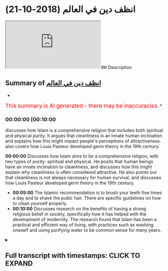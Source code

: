 # انظف دين في العالم (2018-10-21)

<iframe loading='lazy' src='https://www.youtube.com/embed/gIZUB0FNOc8'></iframe>## Description

## Summary of [انظف دين في العالم](https://www.youtube.com/watch?v=gIZUB0FNOc8)

*

<span style="color:red; font-size:125%">This summary is AI generated - there may be inaccuracies</span>. [](/)*

### <a onclick="modifyYTiframeseektime('600')">00:00:00 [00:10:00</a>

 discusses how Islam is a comprehensive religion that includes both spiritual and physical purity. It argues that cleanliness is an innate human inclination and explains how this might impact people's perceptions of attractiveness.  also covers how Louis Pasteur developed germ theory in the 19th century.

**<a onclick="modifyYTiframeseektime('0')">00:00:00</a>** Discusses how Islam aims to be a comprehensive religion, with two types of purity: spiritual and physical. He posits that human beings have an innate inclination to cleanliness, and discusses how this might explain why cleanliness is often considered attractive. He also points out that cleanliness is not always necessary for human survival, and discusses how Louis Pasteur developed germ theory in the 19th century.

* **<a onclick="modifyYTiframeseektime('300')">00:05:00</a>** The Islamic recommendation is to brush your teeth five times a day and to shave the pubic hair. There are specific guidelines on how to clean yourself properly.
* **<a onclick="modifyYTiframeseektime('600')">00:10:00</a>** Discusses research on the benefits of having a strong religious belief in society, specifically how it has helped with the development of modernity. The research found that Islam has been a practical and efficient way of living, with practices such as washing oneself and using purifying water to be common sense for many years.

<details><summary><h2>Full transcript with timestamps: CLICK TO EXPAND</h2></summary>

<a onclick="modifyYTiframeseektime('0)')">0:00:00 I was actually thinking about this today</a>
<a onclick="modifyYTiframeseektime('9)')">0:00:09 go ahead I was thinking about killing</a>
<a onclick="modifyYTiframeseektime('11)')">0:00:11 this cuz you notice you know when we</a>
<a onclick="modifyYTiframeseektime('13)')">0:00:13 give tower to tower meaning like we give</a>
<a onclick="modifyYTiframeseektime('16)')">0:00:16 an invitation to non-muslims to look at</a>
<a onclick="modifyYTiframeseektime('18)')">0:00:18 its lemma to kind of create it on it and</a>
<a onclick="modifyYTiframeseektime('20)')">0:00:20 become Muslim even when we do that we</a>
<a onclick="modifyYTiframeseektime('23)')">0:00:23 usually give very um formulaic type</a>
<a onclick="modifyYTiframeseektime('26)')">0:00:26 evidences all right you know the Quran</a>
<a onclick="modifyYTiframeseektime('29)')">0:00:29 says this and makes these predictions</a>
<a onclick="modifyYTiframeseektime('30)')">0:00:30 and I'm guilty of this more than anyone</a>
<a onclick="modifyYTiframeseektime('32)')">0:00:32 else I'll do this myself but you know</a>
<a onclick="modifyYTiframeseektime('35)')">0:00:35 Allah</a>
<a onclick="modifyYTiframeseektime('36)')">0:00:36 do you know one easy thing to kind of</a>
<a onclick="modifyYTiframeseektime('38)')">0:00:38 identifies that list first and foremost</a>
<a onclick="modifyYTiframeseektime('40)')">0:00:40 Islam as a religion which aims to be</a>
<a onclick="modifyYTiframeseektime('42)')">0:00:42 all-encompassing in so much is that it</a>
<a onclick="modifyYTiframeseektime('45)')">0:00:45 actually attempts to agree an answer for</a>
<a onclick="modifyYTiframeseektime('48)')">0:00:48 every little thing we talked about</a>
<a onclick="modifyYTiframeseektime('49)')">0:00:49 sexual intercourse before and there's</a>
<a onclick="modifyYTiframeseektime('50)')">0:00:50 actually guidelines on how to pleasure a</a>
<a onclick="modifyYTiframeseektime('53)')">0:00:53 woman from a male perspective there is</a>
<a onclick="modifyYTiframeseektime('58)')">0:00:58 guidelines on how to this is how deep it</a>
<a onclick="modifyYTiframeseektime('60)')">0:01:00 gets one guy came to Sandman Pharisee</a>
<a onclick="modifyYTiframeseektime('64)')">0:01:04 said manifest is one of the Sahaba</a>
<a onclick="modifyYTiframeseektime('66)')">0:01:06 and this and he said he said to him does</a>
<a onclick="modifyYTiframeseektime('70)')">0:01:10 your prophet tell the people how to</a>
<a onclick="modifyYTiframeseektime('72)')">0:01:12 clean themselves after using the toilet</a>
<a onclick="modifyYTiframeseektime('74)')">0:01:14 he said yeah and he told them how the</a>
<a onclick="modifyYTiframeseektime('77)')">0:01:17 Prophet gave us guidance for now the</a>
<a onclick="modifyYTiframeseektime('79)')">0:01:19 point is Islam aims to be a</a>
<a onclick="modifyYTiframeseektime('80)')">0:01:20 comprehensive religion in terms of</a>
<a onclick="modifyYTiframeseektime('82)')">0:01:22 purity and being clean there are two</a>
<a onclick="modifyYTiframeseektime('85)')">0:01:25 kinds of purity once again we go to a</a>
<a onclick="modifyYTiframeseektime('86)')">0:01:26 dichotomy yeah there's a spiritual could</a>
<a onclick="modifyYTiframeseektime('89)')">0:01:29 you please ducati defy dichotomy it's</a>
<a onclick="modifyYTiframeseektime('91)')">0:01:31 like a dualism right so it's like two</a>
<a onclick="modifyYTiframeseektime('98)')">0:01:38 things right so here on the one hand we</a>
<a onclick="modifyYTiframeseektime('103)')">0:01:43 have a spiritual purity which is the</a>
<a onclick="modifyYTiframeseektime('106)')">0:01:46 most important and ordinal first came to</a>
<a onclick="modifyYTiframeseektime('107)')">0:01:47 purify people on the spiritual way okay</a>
<a onclick="modifyYTiframeseektime('109)')">0:01:49 and the Quran is mentioning mentions</a>
<a onclick="modifyYTiframeseektime('112)')">0:01:52 that you know that Abraham made dua for</a>
<a onclick="modifyYTiframeseektime('115)')">0:01:55 someone to come afterwards well use a</a>
<a onclick="modifyYTiframeseektime('117)')">0:01:57 key him where your alum will get a bowl</a>
<a onclick="modifyYTiframeseektime('118)')">0:01:58 Hekmat he purifies them and he teaches</a>
<a onclick="modifyYTiframeseektime('121)')">0:02:01 in the Quran like it's happened the</a>
<a onclick="modifyYTiframeseektime('122)')">0:02:02 Hickman which is the Sunnah the Prophet</a>
<a onclick="modifyYTiframeseektime('124)')">0:02:04 Muhammad SAW Salim is referred to</a>
<a onclick="modifyYTiframeseektime('126)')">0:02:06 insulted Jamaat the city of the Quran is</a>
<a onclick="modifyYTiframeseektime('128)')">0:02:08 that where is a key where Allen will get</a>
<a onclick="modifyYTiframeseektime('130)')">0:02:10 him well heck my he he is purifies them</a>
<a onclick="modifyYTiframeseektime('134)')">0:02:14 so if you</a>
<a onclick="modifyYTiframeseektime('134)')">0:02:14 vacation in chapters 91 of the Quran</a>
<a onclick="modifyYTiframeseektime('136)')">0:02:16 Sura to learn so little shams says Adela</a>
<a onclick="modifyYTiframeseektime('141)')">0:02:21 Hammonds acara the one who has purified</a>
<a onclick="modifyYTiframeseektime('144)')">0:02:24 himself has already succeeded his family</a>
<a onclick="modifyYTiframeseektime('148)')">0:02:28 so from a spiritual perspective this</a>
<a onclick="modifyYTiframeseektime('151)')">0:02:31 idea of purification now the thing is I</a>
<a onclick="modifyYTiframeseektime('154)')">0:02:34 put to this and I know how I might do</a>
<a onclick="modifyYTiframeseektime('157)')">0:02:37 another charla with him I'm gonna do a</a>
<a onclick="modifyYTiframeseektime('160)')">0:02:40 discussion of him on consciousness and</a>
<a onclick="modifyYTiframeseektime('161)')">0:02:41 first-person subjective consciousness</a>
<a onclick="modifyYTiframeseektime('163)')">0:02:43 all these kind of things but I put to</a>
<a onclick="modifyYTiframeseektime('165)')">0:02:45 you guys I'm gonna make this I'm gonna</a>
<a onclick="modifyYTiframeseektime('167)')">0:02:47 format this as a kind of thought</a>
<a onclick="modifyYTiframeseektime('169)')">0:02:49 exercise okay and this is actually</a>
<a onclick="modifyYTiframeseektime('172)')">0:02:52 experience all this is not a deduction</a>
<a onclick="modifyYTiframeseektime('174)')">0:02:54 type argument it's a thought experiment</a>
<a onclick="modifyYTiframeseektime('176)')">0:02:56 it's kind of like based on your</a>
<a onclick="modifyYTiframeseektime('177)')">0:02:57 experience yeah I put to you guys that</a>
<a onclick="modifyYTiframeseektime('180)')">0:03:00 human beings have an innate inclination</a>
<a onclick="modifyYTiframeseektime('183)')">0:03:03 to that which is clean I'd agree with</a>
<a onclick="modifyYTiframeseektime('185)')">0:03:05 that completely yeah from your</a>
<a onclick="modifyYTiframeseektime('186)')">0:03:06 experience I think most people in the</a>
<a onclick="modifyYTiframeseektime('188)')">0:03:08 world would agree that cleanliness</a>
<a onclick="modifyYTiframeseektime('190)')">0:03:10 attracts human beings not only actually</a>
<a onclick="modifyYTiframeseektime('193)')">0:03:13 from a biological or even evolutionary</a>
<a onclick="modifyYTiframeseektime('195)')">0:03:15 perspective there's no reason for that</a>
<a onclick="modifyYTiframeseektime('196)')">0:03:16 to be always the case okay</a>
<a onclick="modifyYTiframeseektime('198)')">0:03:18 there's no reason for us to prefer nice</a>
<a onclick="modifyYTiframeseektime('201)')">0:03:21 smells for example or nice beautiful</a>
<a onclick="modifyYTiframeseektime('204)')">0:03:24 things yeah like a sunset or something</a>
<a onclick="modifyYTiframeseektime('207)')">0:03:27 there's no biological advantage doesn't</a>
<a onclick="modifyYTiframeseektime('210)')">0:03:30 help us survive it doesn't actually help</a>
<a onclick="modifyYTiframeseektime('212)')">0:03:32 us survive so from that perspective the</a>
<a onclick="modifyYTiframeseektime('214)')">0:03:34 question is why do we like things that</a>
<a onclick="modifyYTiframeseektime('217)')">0:03:37 sound and that look beautiful and are</a>
<a onclick="modifyYTiframeseektime('219)')">0:03:39 actually clean why are we more content</a>
<a onclick="modifyYTiframeseektime('222)')">0:03:42 being clean and why did the prophets</a>
<a onclick="modifyYTiframeseektime('225)')">0:03:45 according to the Islamic narrative come</a>
<a onclick="modifyYTiframeseektime('226)')">0:03:46 to clean people both spiritually and</a>
<a onclick="modifyYTiframeseektime('228)')">0:03:48 physically whether a mine loss I saw</a>
<a onclick="modifyYTiframeseektime('231)')">0:03:51 either actually there's very specific</a>
<a onclick="modifyYTiframeseektime('233)')">0:03:53 guidelines in Islam on how to be</a>
<a onclick="modifyYTiframeseektime('235)')">0:03:55 spiritually pure and had to be</a>
<a onclick="modifyYTiframeseektime('237)')">0:03:57 physically pure and you might think well</a>
<a onclick="modifyYTiframeseektime('240)')">0:04:00 so one it's common sense to be clean</a>
<a onclick="modifyYTiframeseektime('242)')">0:04:02 that was someone once it's a really</a>
<a onclick="modifyYTiframeseektime('244)')">0:04:04 common sense look historically and I was</a>
<a onclick="modifyYTiframeseektime('246)')">0:04:06 thinking about this in this country the</a>
<a onclick="modifyYTiframeseektime('248)')">0:04:08 UK which was the which was the house of</a>
<a onclick="modifyYTiframeseektime('251)')">0:04:11 the Industrial Revolution it was the</a>
<a onclick="modifyYTiframeseektime('252)')">0:04:12 start of the industrial village in 1760</a>
<a onclick="modifyYTiframeseektime('254)')">0:04:14 you know Britain started a lot of things</a>
<a onclick="modifyYTiframeseektime('257)')">0:04:17 right and because of the age of</a>
<a onclick="modifyYTiframeseektime('259)')">0:04:19 discovery and all those kind of things</a>
<a onclick="modifyYTiframeseektime('261)')">0:04:21 Britain was at the top of technological</a>
<a onclick="modifyYTiframeseektime('263)')">0:04:23 development and achievement in and what</a>
<a onclick="modifyYTiframeseektime('266)')">0:04:26 we call the early modern period</a>
<a onclick="modifyYTiframeseektime('268)')">0:04:28 medieval period yeah yeah so in England</a>
<a onclick="modifyYTiframeseektime('273)')">0:04:33 in Britain it was not known that</a>
<a onclick="modifyYTiframeseektime('275)')">0:04:35 cleaning your hands and washing your</a>
<a onclick="modifyYTiframeseektime('277)')">0:04:37 hands okay</a>
<a onclick="modifyYTiframeseektime('279)')">0:04:39 prevented germs until 1895 where Louis</a>
<a onclick="modifyYTiframeseektime('285)')">0:04:45 Pasteur came and that's why the by the</a>
<a onclick="modifyYTiframeseektime('288)')">0:04:48 way where pasteurized milk comes from</a>
<a onclick="modifyYTiframeseektime('289)')">0:04:49 really yeah he came and he said that you</a>
<a onclick="modifyYTiframeseektime('292)')">0:04:52 know he invented something called germ</a>
<a onclick="modifyYTiframeseektime('293)')">0:04:53 theory germ theory were basically germs</a>
<a onclick="modifyYTiframeseektime('296)')">0:04:56 cause diseases in this country in the</a>
<a onclick="modifyYTiframeseektime('300)')">0:05:00 industrial revolution people were dying</a>
<a onclick="modifyYTiframeseektime('301)')">0:05:01 a very early age because they didn't</a>
<a onclick="modifyYTiframeseektime('303)')">0:05:03 even know washing your hands prevents</a>
<a onclick="modifyYTiframeseektime('306)')">0:05:06 these things prevents for example</a>
<a onclick="modifyYTiframeseektime('308)')">0:05:08 infections it prevents diseases now I</a>
<a onclick="modifyYTiframeseektime('311)')">0:05:11 want you to consider that when you're</a>
<a onclick="modifyYTiframeseektime('312)')">0:05:12 thinking about how a lot the fact that</a>
<a onclick="modifyYTiframeseektime('314)')">0:05:14 we've had will door from 1400 years</a>
<a onclick="modifyYTiframeseektime('317)')">0:05:17 think about that we had will do every</a>
<a onclick="modifyYTiframeseektime('320)')">0:05:20 time what you had to do will do at least</a>
<a onclick="modifyYTiframeseektime('323)')">0:05:23 once a day because you had to pray at</a>
<a onclick="modifyYTiframeseektime('324)')">0:05:24 least once you had to pray with one</a>
<a onclick="modifyYTiframeseektime('325)')">0:05:25 we'll do one today any once a day you</a>
<a onclick="modifyYTiframeseektime('327)')">0:05:27 have to pray five times a day with one</a>
<a onclick="modifyYTiframeseektime('329)')">0:05:29 model at least one model you have to</a>
<a onclick="modifyYTiframeseektime('331)')">0:05:31 hustle which is you have to wash your</a>
<a onclick="modifyYTiframeseektime('333)')">0:05:33 whole body yeah if you had sexual</a>
<a onclick="modifyYTiframeseektime('336)')">0:05:36 intercourse if you're sorry I'm</a>
<a onclick="modifyYTiframeseektime('338)')">0:05:38 explicitly if your penis met the the top</a>
<a onclick="modifyYTiframeseektime('340)')">0:05:40 top of your penis met the the tip of a</a>
<a onclick="modifyYTiframeseektime('344)')">0:05:44 vagina not even penetration you have to</a>
<a onclick="modifyYTiframeseektime('346)')">0:05:46 do a door you have to hold sorry if a</a>
<a onclick="modifyYTiframeseektime('349)')">0:05:49 woman has finished her menstruation she</a>
<a onclick="modifyYTiframeseektime('350)')">0:05:50 has to do also she has to do she has to</a>
<a onclick="modifyYTiframeseektime('352)')">0:05:52 watch the whole body if a man had a wet</a>
<a onclick="modifyYTiframeseektime('355)')">0:05:55 dream and he ejaculated or he</a>
<a onclick="modifyYTiframeseektime('356)')">0:05:56 masturbated and it's Haram by him he he</a>
<a onclick="modifyYTiframeseektime('359)')">0:05:59 had a shower it has to have a shower or</a>
<a onclick="modifyYTiframeseektime('361)')">0:06:01 a woman same thing so there are there</a>
<a onclick="modifyYTiframeseektime('363)')">0:06:03 are limited things that you have to have</a>
<a onclick="modifyYTiframeseektime('364)')">0:06:04 a shower because of right in this</a>
<a onclick="modifyYTiframeseektime('366)')">0:06:06 country people will not have a shower on</a>
<a onclick="modifyYTiframeseektime('367)')">0:06:07 a regular basis until well after the</a>
<a onclick="modifyYTiframeseektime('369)')">0:06:09 World War one it's a recent phenomena</a>
<a onclick="modifyYTiframeseektime('372)')">0:06:12 for Europeans and especially British</a>
<a onclick="modifyYTiframeseektime('375)')">0:06:15 European people to be hygienic in that</a>
<a onclick="modifyYTiframeseektime('377)')">0:06:17 sense to wash their hands to to have</a>
<a onclick="modifyYTiframeseektime('381)')">0:06:21 showers</a>
<a onclick="modifyYTiframeseektime('382)')">0:06:22 seriously it's about even using water</a>
<a onclick="modifyYTiframeseektime('384)')">0:06:24 after visiting the toilet don't even do</a>
<a onclick="modifyYTiframeseektime('386)')">0:06:26 that now and you know it you'll find</a>
<a onclick="modifyYTiframeseektime('388)')">0:06:28 that somehow like yet so guys and this</a>
<a onclick="modifyYTiframeseektime('390)')">0:06:30 is not to depreciate from anyone's</a>
<a onclick="modifyYTiframeseektime('392)')">0:06:32 cultural heritage here but just like the</a>
<a onclick="modifyYTiframeseektime('395)')">0:06:35 Muslims I mean we had this looks for</a>
<a onclick="modifyYTiframeseektime('398)')">0:06:38 example of toothbrush think about this</a>
<a onclick="modifyYTiframeseektime('399)')">0:06:39 toothbrush yeah</a>
<a onclick="modifyYTiframeseektime('400)')">0:06:40 when the toothbrush become popular in</a>
<a onclick="modifyYTiframeseektime('402)')">0:06:42 the UK let's answer that question</a>
<a onclick="modifyYTiframeseektime('404)')">0:06:44 bristles and a toothbrush it did not</a>
<a onclick="modifyYTiframeseektime('407)')">0:06:47 become popular until probably after</a>
<a onclick="modifyYTiframeseektime('408)')">0:06:48 World War although one</a>
<a onclick="modifyYTiframeseektime('409)')">0:06:49 it wasn't read that popular before</a>
<a onclick="modifyYTiframeseektime('411)')">0:06:51 brushing your teeth was not probably</a>
<a onclick="modifyYTiframeseektime('412)')">0:06:52 thing in the hadith narrated by abu</a>
<a onclick="modifyYTiframeseektime('416)')">0:06:56 huraira to roger lon</a>
<a onclick="modifyYTiframeseektime('417)')">0:06:57 yeah the problem says Lola a shock</a>
<a onclick="modifyYTiframeseektime('420)')">0:07:00 collar on Mattila I'm not to miss work</a>
<a onclick="modifyYTiframeseektime('421)')">0:07:01 miss yurikano selected he said that if</a>
<a onclick="modifyYTiframeseektime('424)')">0:07:04 it wasn't for that it would be difficult</a>
<a onclick="modifyYTiframeseektime('427)')">0:07:07 up on myoma I would have told them to</a>
<a onclick="modifyYTiframeseektime('430)')">0:07:10 brush their teeth on every solar now the</a>
<a onclick="modifyYTiframeseektime('433)')">0:07:13 word see work some people think is that</a>
<a onclick="modifyYTiframeseektime('434)')">0:07:14 stick yeah which is actually I miss work</a>
<a onclick="modifyYTiframeseektime('437)')">0:07:17 but see work is an Arabic verb so what</a>
<a onclick="modifyYTiframeseektime('440)')">0:07:20 can CSS in a now he cleaned his teeth so</a>
<a onclick="modifyYTiframeseektime('445)')">0:07:25 you can do it I believe the problem how</a>
<a onclick="modifyYTiframeseektime('447)')">0:07:27 salons would have loved the toothbrush</a>
<a onclick="modifyYTiframeseektime('449)')">0:07:29 because you can do so much with it so</a>
<a onclick="modifyYTiframeseektime('451)')">0:07:31 see work is not necessarily just with</a>
<a onclick="modifyYTiframeseektime('452)')">0:07:32 miss work miss work is a as an ism which</a>
<a onclick="modifyYTiframeseektime('456)')">0:07:36 means it's a noun he's talking about the</a>
<a onclick="modifyYTiframeseektime('458)')">0:07:38 stick but see work is a file is a is a</a>
<a onclick="modifyYTiframeseektime('460)')">0:07:40 verb so it could be talking about the</a>
<a onclick="modifyYTiframeseektime('461)')">0:07:41 process of cleaning your teeth so the</a>
<a onclick="modifyYTiframeseektime('464)')">0:07:44 Islamic recommendation is to brush your</a>
<a onclick="modifyYTiframeseektime('466)')">0:07:46 teeth five times a day</a>
<a onclick="modifyYTiframeseektime('468)')">0:07:48 that's not even at the hitch it's not</a>
<a onclick="modifyYTiframeseektime('470)')">0:07:50 even the dental thing in this country</a>
<a onclick="modifyYTiframeseektime('472)')">0:07:52 say okay he said Lola a shock collar on</a>
<a onclick="modifyYTiframeseektime('474)')">0:07:54 material immortan with sawaki yeah and</a>
<a onclick="modifyYTiframeseektime('477)')">0:07:57 the Caruso nothing I would have told</a>
<a onclick="modifyYTiframeseektime('479)')">0:07:59 them to brush their teeth any washing</a>
<a onclick="modifyYTiframeseektime('481)')">0:08:01 having a shower doing will do washing</a>
<a onclick="modifyYTiframeseektime('483)')">0:08:03 yeah and they overdo washing your hands</a>
<a onclick="modifyYTiframeseektime('485)')">0:08:05 and your face and your feet there are</a>
<a onclick="modifyYTiframeseektime('488)')">0:08:08 certain things we do now that other</a>
<a onclick="modifyYTiframeseektime('490)')">0:08:10 cultures are not they're not aware that</a>
<a onclick="modifyYTiframeseektime('491)')">0:08:11 we do for example I listings are putting</a>
<a onclick="modifyYTiframeseektime('496)')">0:08:16 water into the nose OS 10 sharp taking</a>
<a onclick="modifyYTiframeseektime('500)')">0:08:20 out of the nose you know a lot of people</a>
<a onclick="modifyYTiframeseektime('502)')">0:08:22 that become Muslim they don't go through</a>
<a onclick="modifyYTiframeseektime('503)')">0:08:23 that process where they're cleaning the</a>
<a onclick="modifyYTiframeseektime('504)')">0:08:24 sign or cavity because they it's not</a>
<a onclick="modifyYTiframeseektime('506)')">0:08:26 something which occurs to them that I</a>
<a onclick="modifyYTiframeseektime('508)')">0:08:28 need to clean this area inside the nose</a>
<a onclick="modifyYTiframeseektime('511)')">0:08:31 we have to do that every day cleaning</a>
<a onclick="modifyYTiframeseektime('515)')">0:08:35 the is obviously so it's it's culturally</a>
<a onclick="modifyYTiframeseektime('517)')">0:08:37 acceptable not so clear and sometimes</a>
<a onclick="modifyYTiframeseektime('518)')">0:08:38 encouraged to clean the ears at least a</a>
<a onclick="modifyYTiframeseektime('520)')">0:08:40 peripheral area you are talking about</a>
<a onclick="modifyYTiframeseektime('523)')">0:08:43 cleaning yourself properly after you you</a>
<a onclick="modifyYTiframeseektime('526)')">0:08:46 do you excrete basically and there's an</a>
<a onclick="modifyYTiframeseektime('530)')">0:08:50 Islamic petition yeah so Allison the</a>
<a onclick="modifyYTiframeseektime('532)')">0:08:52 Malik you can note it I had it that you</a>
<a onclick="modifyYTiframeseektime('533)')">0:08:53 have to get rid of everything</a>
<a onclick="modifyYTiframeseektime('534)')">0:08:54 in terms of the the extra men so and the</a>
<a onclick="modifyYTiframeseektime('538)')">0:08:58 Islamic standard for cleanliness I would</a>
<a onclick="modifyYTiframeseektime('540)')">0:09:00 argue is more than any other religion in</a>
<a onclick="modifyYTiframeseektime('542)')">0:09:02 the world and in fact higher than the</a>
<a onclick="modifyYTiframeseektime('545)')">0:09:05 code true accepted norm in the Western</a>
<a onclick="modifyYTiframeseektime('548)')">0:09:08 world and you know some holla there's</a>
<a onclick="modifyYTiframeseektime('550)')">0:09:10 many a hadith that say for example El</a>
<a onclick="modifyYTiframeseektime('552)')">0:09:12 Fattah to Homs alpha Tata sure that the</a>
<a onclick="modifyYTiframeseektime('554)')">0:09:14 official has five things for example one</a>
<a onclick="modifyYTiframeseektime('557)')">0:09:17 of this is fatal to Homs ephedra two</a>
<a onclick="modifyYTiframeseektime('558)')">0:09:18 humps that the fitara is five things</a>
<a onclick="modifyYTiframeseektime('560)')">0:09:20 that you have to trim the beta the</a>
<a onclick="modifyYTiframeseektime('562)')">0:09:22 massage and and you have to shave the</a>
<a onclick="modifyYTiframeseektime('565)')">0:09:25 pubic hair and cutting the nails and</a>
<a onclick="modifyYTiframeseektime('568)')">0:09:28 these things there some religions would</a>
<a onclick="modifyYTiframeseektime('570)')">0:09:30 actually say you go not allowed to shave</a>
<a onclick="modifyYTiframeseektime('571)')">0:09:31 your pubic imagine a woman or man</a>
<a onclick="modifyYTiframeseektime('572)')">0:09:32 imagine a woman or man having to live a</a>
<a onclick="modifyYTiframeseektime('575)')">0:09:35 full life without shaving the underarm</a>
<a onclick="modifyYTiframeseektime('577)')">0:09:37 hair I was shaving the netted their hair</a>
<a onclick="modifyYTiframeseektime('579)')">0:09:39 on the navel for a woman or a man that</a>
<a onclick="modifyYTiframeseektime('582)')">0:09:42 will be quite a disastrous thing and</a>
<a onclick="modifyYTiframeseektime('584)')">0:09:44 even from what hygienic respect so you</a>
<a onclick="modifyYTiframeseektime('585)')">0:09:45 can are get as hygienic you can argue</a>
<a onclick="modifyYTiframeseektime('587)')">0:09:47 that's clean some religions is composed</a>
<a onclick="modifyYTiframeseektime('589)')">0:09:49 you can't actually take a hair a single</a>
<a onclick="modifyYTiframeseektime('591)')">0:09:51 pubic hair away in Islam is there's very</a>
<a onclick="modifyYTiframeseektime('594)')">0:09:54 specific guidelines on you have to do</a>
<a onclick="modifyYTiframeseektime('596)')">0:09:56 you have to clean yourself in that way</a>
<a onclick="modifyYTiframeseektime('597)')">0:09:57 you have to cut your nails you know so I</a>
<a onclick="modifyYTiframeseektime('601)')">0:10:01 feel and you know there is some research</a>
<a onclick="modifyYTiframeseektime('603)')">0:10:03 on the bed recently obviously the hadith</a>
<a onclick="modifyYTiframeseektime('606)')">0:10:06 of nama or the law and we said to share</a>
<a onclick="modifyYTiframeseektime('608)')">0:10:08 it hopefully how opposed to share with</a>
<a onclick="modifyYTiframeseektime('610)')">0:10:10 Hollywood Nasser rather trimmed the</a>
<a onclick="modifyYTiframeseektime('612)')">0:10:12 moustache she was walking the massage</a>
<a onclick="modifyYTiframeseektime('613)')">0:10:13 yeah and and let the beard grow and and</a>
<a onclick="modifyYTiframeseektime('617)')">0:10:17 basically differentiate yourself</a>
<a onclick="modifyYTiframeseektime('618)')">0:10:18 distinguishes a from the Jews and</a>
<a onclick="modifyYTiframeseektime('620)')">0:10:20 Christians and fear Wyatt in</a>
<a onclick="modifyYTiframeseektime('622)')">0:10:22 halima juice the medians the point being</a>
<a onclick="modifyYTiframeseektime('625)')">0:10:25 that the they found something recent</a>
<a onclick="modifyYTiframeseektime('629)')">0:10:29 things like it has some properties the</a>
<a onclick="modifyYTiframeseektime('631)')">0:10:31 beer - some properties which protects</a>
<a onclick="modifyYTiframeseektime('633)')">0:10:33 your face from certain conditions really</a>
<a onclick="modifyYTiframeseektime('635)')">0:10:35 you know yes hon Allah so anyways the</a>
<a onclick="modifyYTiframeseektime('638)')">0:10:38 point being is this is that it takes the</a>
<a onclick="modifyYTiframeseektime('639)')">0:10:39 West a long time to get to the same</a>
<a onclick="modifyYTiframeseektime('641)')">0:10:41 stages we were talking about thousand</a>
<a onclick="modifyYTiframeseektime('643)')">0:10:43 four hundred years ago basic things like</a>
<a onclick="modifyYTiframeseektime('645)')">0:10:45 washing your hands and having a shower</a>
<a onclick="modifyYTiframeseektime('647)')">0:10:47 which for us is so common sensical</a>
<a onclick="modifyYTiframeseektime('650)')">0:10:50 it was not common sensical for the</a>
<a onclick="modifyYTiframeseektime('652)')">0:10:52 british man until you know after the</a>
<a onclick="modifyYTiframeseektime('655)')">0:10:55 world war it was not common sensical for</a>
<a onclick="modifyYTiframeseektime('657)')">0:10:57 them so they have had to wait a long</a>
<a onclick="modifyYTiframeseektime('659)')">0:10:59 time to get to where we were a long time</a>
<a onclick="modifyYTiframeseektime('660)')">0:11:00 ago when they talk about barbarism and</a>
<a onclick="modifyYTiframeseektime('662)')">0:11:02 backwardness that's one of the things</a>
<a onclick="modifyYTiframeseektime('664)')">0:11:04 they have to kind of go consider Islam</a>
<a onclick="modifyYTiframeseektime('665)')">0:11:05 gave us cleanliness but if you're if</a>
<a onclick="modifyYTiframeseektime('667)')">0:11:07 there</a>
<a onclick="modifyYTiframeseektime('668)')">0:11:08 by the toothbrush and washing yourself</a>
<a onclick="modifyYTiframeseektime('670)')">0:11:10 there be even more impressed with this</a>
<a onclick="modifyYTiframeseektime('672)')">0:11:12 spiritual kind of cleanliness that Islam</a>
<a onclick="modifyYTiframeseektime('674)')">0:11:14 gives because we're like if they knew</a>
<a onclick="modifyYTiframeseektime('676)')">0:11:16 about what Islam actually provides in</a>
<a onclick="modifyYTiframeseektime('679)')">0:11:19 terms of purification of the heart and</a>
<a onclick="modifyYTiframeseektime('681)')">0:11:21 soul and mind</a>
<a onclick="modifyYTiframeseektime('682)')">0:11:22 everyone would they be finding us with</a>
<a onclick="modifyYTiframeseektime('684)')">0:11:24 the swords la cárcel una Basu if as a</a>
<a onclick="modifyYTiframeseektime('687)')">0:11:27 famous person said there were the force</a>
<a onclick="modifyYTiframeseektime('689)')">0:11:29 with their swords but anyways the this</a>
<a onclick="modifyYTiframeseektime('692)')">0:11:32 is something which we will give as a</a>
<a onclick="modifyYTiframeseektime('693)')">0:11:33 because the thing is the human project</a>
<a onclick="modifyYTiframeseektime('695)')">0:11:35 is a project which as Plato would say is</a>
<a onclick="modifyYTiframeseektime('697)')">0:11:37 divisible into three different things</a>
<a onclick="modifyYTiframeseektime('698)')">0:11:38 the main body in the soul and all the</a>
<a onclick="modifyYTiframeseektime('701)')">0:11:41 things that have to be if you want to if</a>
<a onclick="modifyYTiframeseektime('704)')">0:11:44 you want to satisfy yourself and also a</a>
<a onclick="modifyYTiframeseektime('706)')">0:11:46 you be content as even being you have to</a>
<a onclick="modifyYTiframeseektime('708)')">0:11:48 satisfy these three spheres the Western</a>
<a onclick="modifyYTiframeseektime('710)')">0:11:50 world makes you gives you that illusion</a>
<a onclick="modifyYTiframeseektime('713)')">0:11:53 of okay you're satisfied but it doesn't</a>
<a onclick="modifyYTiframeseektime('714)')">0:11:54 actually give you any solutions so an</a>
<a onclick="modifyYTiframeseektime('716)')">0:11:56 illusion with no solution Islam is</a>
<a onclick="modifyYTiframeseektime('719)')">0:11:59 really very very practical and and the</a>
<a onclick="modifyYTiframeseektime('721)')">0:12:01 evidence of that is that most of the</a>
<a onclick="modifyYTiframeseektime('722)')">0:12:02 things which we deem common sensical</a>
<a onclick="modifyYTiframeseektime('724)')">0:12:04 because it actually appeals to our</a>
<a onclick="modifyYTiframeseektime('725)')">0:12:05 first-person subjective experience like</a>
<a onclick="modifyYTiframeseektime('727)')">0:12:07 cleanliness and purity that islam</a>
<a onclick="modifyYTiframeseektime('729)')">0:12:09 prescribed basic solutions for a</a>
<a onclick="modifyYTiframeseektime('732)')">0:12:12 thousand four hundred is ago to wash</a>
<a onclick="modifyYTiframeseektime('733)')">0:12:13 yourself to clean yourself water is</a>
<a onclick="modifyYTiframeseektime('734)')">0:12:14 power or tahor is purifier and it</a>
<a onclick="modifyYTiframeseektime('737)')">0:12:17 purifies span for example</a>
</details>
